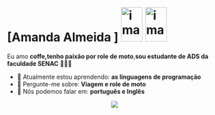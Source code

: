 # [Amanda Almeida ] <img width="50" height="80" alt="image" src="https://github.com/user-attachments/assets/fa61323a-7b72-4482-8206-3ee44fbce435" />  <img width="50" height="80" alt="image" src="https://static.vecteezy.com/system/resources/previews/014/179/737/original/cute-black-cat-png.png" />  

Eu amo <strong > coffe,tenho paixão por role de moto</strong>,<strong>sou estudante de ADS da faculdade SENAC</strong> 👨🏻‍💻 

- 🚀 Atualmente estou aprendendo: <strong> as linguagens de programação</strong> 
- 💬 Pergunte-me sobre: <strong> Viagem e role de moto</strong>
- 📣 Nós podemos falar em: <strong>português e Inglês</strong>

<div align="center">

  

  <a href="#" alt="Linkedin">
    <img src="https://img.shields.io/badge/-Linkedin-0e76a8?style=flat-square&logo=Linkedin&logoColor=white&link=www.linkedin.com/in/amandaalmeida0108" /></a>

</div>


